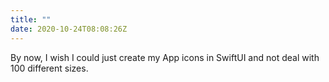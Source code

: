 ```yaml
---
title: ""
date: 2020-10-24T08:08:26Z
---
```

By now, I wish I could just create my App icons in SwiftUI and not deal with 100 different sizes.